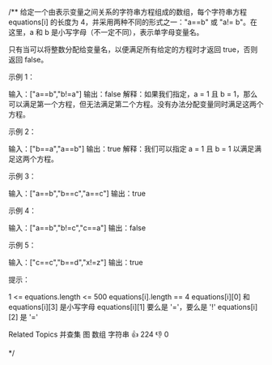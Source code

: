 /**
给定一个由表示变量之间关系的字符串方程组成的数组，每个字符串方程 equations[i] 的长度为 4，并采用两种不同的形式之一："a==b" 或 "a!=
b"。在这里，a 和 b 是小写字母（不一定不同），表示单字母变量名。 

 只有当可以将整数分配给变量名，以便满足所有给定的方程时才返回 true，否则返回 false。 

 

 
 

 示例 1： 

 输入：["a==b","b!=a"]
输出：false
解释：如果我们指定，a = 1 且 b = 1，那么可以满足第一个方程，但无法满足第二个方程。没有办法分配变量同时满足这两个方程。
 

 示例 2： 

 输入：["b==a","a==b"]
输出：true
解释：我们可以指定 a = 1 且 b = 1 以满足满足这两个方程。
 

 示例 3： 

 输入：["a==b","b==c","a==c"]
输出：true
 

 示例 4： 

 输入：["a==b","b!=c","c==a"]
输出：false
 

 示例 5： 

 输入：["c==c","b==d","x!=z"]
输出：true
 

 

 提示： 

 
 1 <= equations.length <= 500 
 equations[i].length == 4 
 equations[i][0] 和 equations[i][3] 是小写字母 
 equations[i][1] 要么是 '='，要么是 '!' 
 equations[i][2] 是 '=' 
 
 Related Topics 并查集 图 数组 字符串 👍 224 👎 0

*/